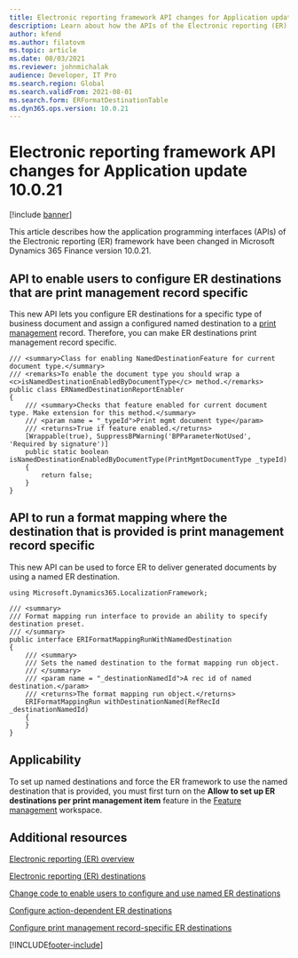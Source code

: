 ```yaml
---
title: Electronic reporting framework API changes for Application update 10.0.21
description: Learn about how the APIs of the Electronic reporting (ER) framework have been changed in Microsoft Dynamics 365 Finance version 10.0.21.
author: kfend
ms.author: filatovm
ms.topic: article
ms.date: 08/03/2021
ms.reviewer: johnmichalak
audience: Developer, IT Pro
ms.search.region: Global
ms.search.validFrom: 2021-08-01
ms.search.form: ERFormatDestinationTable
ms.dyn365.ops.version: 10.0.21
---
```


# Electronic reporting framework API changes for Application update 10.0.21

[!include [banner](../includes/banner.md)]

This article describes how the application programming interfaces (APIs) of the Electronic reporting (ER) framework have been changed in Microsoft Dynamics 365 Finance version 10.0.21.

## <a name="er-api-set-print-management-record-specific-destination"></a>API to enable users to configure ER destinations that are print management record specific

This new API lets you configure ER destinations for a specific type of business document and assign a configured named destination to a [print management](document-reporting-services.md) record. Therefore, you can make ER destinations print management record specific.

```xpp
/// <summary>Class for enabling NamedDestinationFeature for current document type.</summary>
/// <remarks>To enable the document type you should wrap a <c>isNamedDestinationEnabledByDocumentType</c> method.</remarks>
public class ERNamedDestinationReportEnabler
{
    /// <summary>Checks that feature enabled for current document type. Make extension for this method.</summary>
    /// <param name = "_typeId">Print mgmt document type</param>
    /// <returns>True if feature enabled.</returns>
    [Wrappable(true), SuppressBPWarning('BPParameterNotUsed', 'Required by signature')]
    public static boolean isNamedDestinationEnabledByDocumentType(PrintMgmtDocumentType _typeId)
    {
        return false;
    }
}
```

## <a name="er-api-pass-print-management-record-specific-destination"></a>API to run a format mapping where the destination that is provided is print management record specific

This new API can be used to force ER to deliver generated documents by using a named ER destination.

```xpp
using Microsoft.Dynamics365.LocalizationFramework;

/// <summary>
/// Format mapping run interface to provide an ability to specify destination preset.
/// </summary>
public interface ERIFormatMappingRunWithNamedDestination
{
    /// <summary>
    /// Sets the named destination to the format mapping run object.
    /// </summary>
    /// <param name = "_destinationNamedId">A rec id of named destination.</param>
    /// <returns>The format mapping run object.</returns>
    ERIFormatMappingRun withDestinationNamed(RefRecId _destinationNamedId)
    {
    }
}
```

## Applicability

To set up named destinations and force the ER framework to use the named destination that is provided, you must first turn on the **Allow to set up ER destinations per print management item** feature in the [Feature management](../../fin-ops/get-started/feature-management/feature-management-overview.md#the-feature-management-workspace) workspace.

## Additional resources

[Electronic reporting (ER) overview](general-electronic-reporting.md)

[Electronic reporting (ER) destinations](electronic-reporting-destinations.md)

[Change code to enable users to configure and use named ER destinations](er-api-named-destinations.md)

[Configure action-dependent ER destinations](er-action-dependent-destinations.md)

[Configure print management record-specific ER destinations](er-named-destinations.md)

[!INCLUDE[footer-include](../../../includes/footer-banner.md)]
